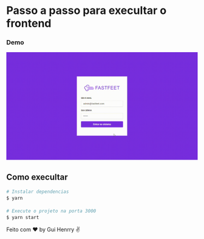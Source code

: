 # Passo a passo para execultar o frontend 

### Demo
<p align="center">
  <img alt="Demo" src="https://github.com/Guihenrry/fastfeet/blob/master/frontend/demo.gif" >
</p>

## Como execultar

```bash
# Instalar dependencias
$ yarn

# Execute o projeto na porta 3000
$ yarn start
```

Feito com ♥ by Gui Henrry ✌
